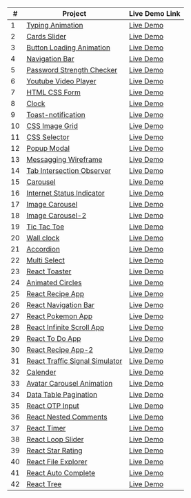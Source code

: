 | #   | Project                                                                                                          | Live Demo Link                                                       |
| --- | ---------------------------------------------------------------------------------------------------------------- | -------------------------------------------------------------------- |
| 1   | [Typing Animation](https://github.com/jpranays/UI-challenges/tree/master/typing-animation)                       | [Live Demo](https://jpranays-typing-animation.netlify.app/)          |
| 2   | [Cards Slider](https://github.com/jpranays/UI-challenges/tree/master/cards-slider)                               | [Live Demo](https://jpranays-cards-slider.netlify.app/)              |
| 3   | [Button Loading Animation](https://github.com/jpranays/UI-challenges/tree/master/button-loading-animation)       | [Live Demo](https://jpranays-button-loading-animation.netlify.app/)  |
| 4   | [Navigation Bar](https://github.com/jpranays/UI-challenges/tree/master/navigation-bar)                           | [Live Demo](https://jpranays-navigation-bar.netlify.app/)            |
| 5   | [Password Strength Checker](https://github.com/jpranays/UI-challenges/tree/master/password-strength-checker)     | [Live Demo](https://jpranays-password-strength-checker.netlify.app/) |
| 6   | [Youtube Video Player](https://github.com/jpranays/UI-challenges/tree/master/youtube-video-player)               | [Live Demo](https://jpranays-youtube-video-player.netlify.app/)      |
| 7   | [HTML CSS Form](https://github.com/jpranays/UI-challenges/tree/master/html-css-form)                             | [Live Demo](https://jpranays-html-css-form.netlify.app/)             |
| 8   | [Clock](https://github.com/jpranays/UI-challenges/tree/master/clock)                                             | [Live Demo](https://jpranays-clock.netlify.app/)                     |
| 9   | [Toast-notification](https://github.com/jpranays/UI-challenges/tree/master/toast-notification)                   | [Live Demo](https://jpranays-toast-notification.netlify.app/)        |
| 10  | [CSS Image Grid](https://github.com/jpranays/UI-challenges/tree/master/css-image-grid)                           | [Live Demo](https://jpranays-css-image-grid.netlify.app/)            |
| 11  | [CSS Selector](https://github.com/jpranays/UI-challenges/tree/master/css-selector)                               | [Live Demo](https://jpranays-css-selector.netlify.app/)              |
| 12  | [Popup Modal](https://github.com/jpranays/UI-challenges/tree/master/popup-modal-box)                             | [Live Demo](https://jpranays-popup-modal.netlify.app/)               |
| 13  | [Messagging Wireframe](https://github.com/jpranays/UI-challenges/tree/master/messaging-wireframe)                | [Live Demo](https://jpranays-messaging-wireframe.netlify.app/)       |
| 14  | [Tab Intersection Observer](https://github.com/jpranays/UI-challenges/tree/master/tab-intersection-observer)     | [Live Demo](https://jpranays-tab-intersection-observer.netlify.app/) |
| 15  | [Carousel](https://github.com/jpranays/UI-challenges/tree/master/Carousel)                                       | [Live Demo](https://jpranays-carousel.netlify.app/)                  |
| 16  | [Internet Status Indicator](https://github.com/jpranays/UI-challenges/tree/master/Internet-status-indicator)     | [Live Demo](https://jpranays-internet-status-indicator.netlify.app/) |
| 17  | [Image Carousel](https://github.com/jpranays/UI-challenges/tree/master/image-carousel)                           | [Live Demo](https://jpranays-image-carousel.netlify.app/)            |
| 18  | [Image Carousel-2](https://github.com/jpranays/UI-challenges/tree/master/Image-carousel-2)                       | [Live Demo](https://jpranays-image-carousel-2.netlify.app)           |
| 19  | [Tic Tac Toe](https://github.com/jpranays/UI-challenges/tree/master/tic-tac-toe)                                 | [Live Demo](https://jpranays-tic-tac-toe.netlify.app/)               |
| 20  | [Wall clock](https://github.com/jpranays/UI-challenges/tree/master/wall-clock)                                   | [Live Demo](https://jpranays-wall-clock.netlify.app/)                |
| 21  | [Accordion](https://github.com/jpranays/UI-challenges/tree/master/accordion)                                     | [Live Demo](https://jpranays-accordion.netlify.app/)                 |
| 22  | [Multi Select](https://github.com/jpranays/UI-challenges/tree/master/multi-select)                               | [Live Demo](https://jpranays-multi-select.netlify.app/)              |
| 23  | [React Toaster](https://github.com/jpranays/UI-challenges/tree/master/react-toaster)                             | [Live Demo](https://jpranays-react-toaster.netlify.app/)             |
| 24  | [Animated Circles](https://github.com/jpranays/UI-challenges/tree/master/animated-circles)                       | [Live Demo](https://jpranays-animated-circles.netlify.app/)          |
| 25  | [React Recipe App](https://github.com/jpranays/react-recipe-web-app)                                             | [Live Demo](https://jpranays-react-recipe-web-app.netlify.app/)      |
| 26  | [React Navigation Bar](https://github.com/jpranays/REACT_Navigation_bar_animation)                               | [Live Demo](https://jpranays-react-navbar-animation.netlify.app/)    |
| 27  | [React Pokemon App](https://github.com/jpranays/REACT_pokemon_app)                                               | [Live Demo](https://jpranays-react-pokemon-app.netlify.app/)         |
| 28  | [React Infinite Scroll App](https://github.com/jpranays/React-Infinite-Scroll-App)                               | [Live Demo](https://jpranays-react-infinite-scroll.netlify.app/)     |
| 29  | [React To Do App](https://github.com/jpranays/React-TO-DO-App)                                                   | [Live Demo](https://jpranays-react-todo-app.netlify.app/)            |
| 30  | [React Recipe App-2](https://github.com/jpranays/React-Recipe-App)                                               | [Live Demo](https://jpranays-recipe-app.netlify.app/)                |
| 31  | [React Traffic Signal Simulator](https://github.com/jpranays/UI-challenges/tree/master/traffic-signal-simulator) | [Live Demo](https://jpranays-traffic-signal-simulator.netlify.app/)  |
| 32  | [Calender](https://github.com/jpranays/UI-challenges/tree/master/Calender)                                       | [Live Demo](https://jpranays-calender.netlify.app/)                  |
| 33  | [Avatar Carousel Animation](https://github.com/jpranays/UI-challenges/tree/master/avatar-corousel-animation)     | [Live Demo](https://jpranays-Avatar-Carousel-Animation.netlify.app/) |
| 34  | [Data Table Pagination](https://github.com/jpranays/UI-challenges/tree/master/Data-table-pagination)             | [Live Demo](https://jpranays-Data-table-pagination.netlify.app/)     |
| 35  | [React OTP Input](https://github.com/jpranays/UI-challenges/tree/master/react-otp-input)                         | [Live Demo](https://jpranays-react-otp-input.netlify.app/)           |
| 36  | [React Nested Comments](https://github.com/jpranays/UI-challenges/tree/master/react-nested-comments)             | [Live Demo](https://jpranays-react-nested-comments.netlify.app/)     |
| 37  | [React Timer](https://github.com/jpranays/UI-challenges/tree/master/react-timer)                                 | [Live Demo](https://jpranays-react-timer.netlify.app/)               |
| 38  | [React Loop Slider](https://github.com/jpranays/UI-challenges/tree/master/react-loop-slider)                     | [Live Demo](https://jpranays-react-loop-slider.netlify.app/)         |
| 39  | [React Star Rating](https://github.com/jpranays/UI-challenges/tree/master/react-star-component)                  | [Live Demo](https://jpranays-react-star-rating.netlify.app/)         |
| 40  | [React File Explorer](https://github.com/jpranays/UI-challenges/tree/master/react-file-explorer)                 | [Live Demo](https://jpranays-react-file-explorer.netlify.app/)       |
| 41  | [React Auto Complete](https://github.com/jpranays/UI-challenges/tree/master/react-autocomplete)                  | [Live Demo](https://jpranays-react-autocomplete.netlify.app/)        |
| 42  | [React Tree](https://github.com/jpranays/UI-challenges/tree/master/react-tree)                                   | [Live Demo](https://jpranays-react-tree.netlify.app/)                |
